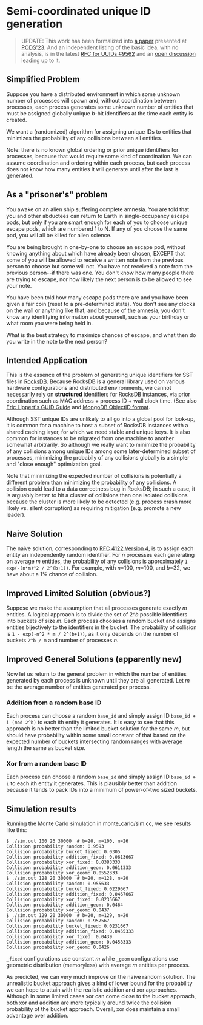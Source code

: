 # Semi-coordinated unique ID generation

> UPDATE: This work has been formalized into [a paper](https://arxiv.org/abs/2304.07109)
> presented at [PODS'23](https://dl.acm.org/doi/10.1145/3584372.3588674). And an
> independent listing of the basic idea, with no analysis, is in the latest
> [RFC for UUIDs #9562](https://www.rfc-editor.org/rfc/rfc9562.html) and an
> [open discussion](https://github.com/uuid6/uuid6-ietf-draft/issues/60) leading up
> to it.

## Simplified Problem

Suppose you have a distributed environment in which some unknown
number of processes will spawn and, without coordination between
processes, each process generates some unknown number of entities that
must be assigned globally unique *b*-bit identifiers at the time each
entity is created.

We want a (randomized) algorithm for assigning unique IDs to entities
that minimizes the probability of any collisions between all entities.

Note: there is no known global ordering or prior unique identifiers
for processes, because that would require some kind of coordination.
We can assume coordination and ordering within each process, but each
process does not know how many entities it will generate until after
the last is generated.

## As a "prisoner's" problem
You awake on an alien ship suffering complete amnesia. You are told that
you and other abductees can return to Earth in single-occupancy escape
pods, but only if you are smart enough for each of you to choose unique
escape pods, which are numbered 1 to N. If any of you choose the same pod,
you will all be killed for alien science.

You are being brought in one-by-one to choose an escape pod, without
knowing anything about which have already been chosen, EXCEPT that
some of you will be allowed to receive a written note from the previous
person to choose but some will not. You have not received a note from
the previous person--if there was one. You don't know how
many people there are trying to escape, nor how likely the next person is
to be allowed to see your note.

You have been told how many escape pods there are and you have been
given a fair coin (reset to a pre-determined state). You don't see any
clocks on the wall or anything like that, and because of the amnesia, you
don't know any identifying information about yourself, such as your
birthday or what room you were being held in.

What is the best strategy to maximize chances of escape, and what then do
you write in the note to the next person?

## Intended Application
This is the essence of the problem of generating unique identifiers
for SST files in
[RocksDB](https://github.com/facebook/rocksdb). Because RocksDB is a
general library used on various hardware configurations and
distributed environments, we cannot necessarily rely on **structured**
identifiers for RocksDB instances, via prior coordination such as MAC
address + process ID + wall clock time. (See also [Eric Lippert's GUID
Guide](https://ericlippert.com/2012/04/24/guid-guide-part-one/) and
[MongoDB ObjectID format](https://github.com/mongodb/specifications/blob/master/source/objectid.rst).

Although SST unique IDs are unlikely to all go into a global pool for
look-up, it is common for a machine to host a subset of RocksDB
instances with a shared caching layer, for which we need stable and
unique keys. It is also common for instances to be migrated from one
machine to another somewhat arbitrarily. So although we really want to
minimize the probability of any collisions among unique IDs among some
later-determined subset of processes, minimizing the probabily of any
collisions globally is a simpler and "close enough" optimization goal.

Note that minimizing the expected number of collisions is potentially
a different problem than minimizing the probability of any
collisions. A collision could lead to a data correctness bug in
RocksDB; in such a case, it is arguably better to hit a cluster of
collisions than one isolated collisions because the cluster is more
likely to be detected (e.g. process crash more likely vs. silent
corruption) as requiring mitigation (e.g. promote a new leader).

## Naive Solution

The naive solution, corresponding to [RFC 4122 Version
4](https://en.wikipedia.org/wiki/Universally_unique_identifier#Version_4_(random)),
is to assign each entity an independently random identifier. For *n*
processes each generating on average *m* entities, the probability of
any collisions is approximately `1 - exp(-(n*m)^2 / 2^(b+1))`. For
example, with *n*=100, *m*=100, and *b*=32, we have about a 1% chance
of collision.

## Improved Limited Solution (obvious?)
Suppose we make the assumption that all processes generate exactly *m*
entities. A logical approach is to divide the set of 2^*b* possible
identifiers into buckets of size *m*. Each process chooses a random
bucket and assigns entities bijectively to the identifiers in the
bucket. The probability of collision is `1 - exp(-n^2 * m / 2^(b+1))`,
as it only depends on the number of buckets `2^b / m` and number of
processes *n*.

## Improved General Solutions (apparently new)
Now let us return to the general problem in which the number of
entities generated by each process is unknown until they are all
generated. Let *m* be the average number of entities generated per
process.

### Addition from a random base ID
Each process can choose a random `base_id` and simply assign ID
`base_id + i (mod 2^b)` to each *i*th entity it generates. It is easy
to see that this approach is no better than the limited bucket
solution for the same *m*, but should have probability within some
small constant of that based on the expected number of buckets
intersecting random ranges with average length the same as bucket
size.

### Xor from a random base ID
Each process can choose a random `base_id` and simply assign ID
`base_id ⊕ i` to each *i*th entity it generates. This is
plausibly better than addition because it tends to pack IDs into a
minimum of power-of-two sized buckets.

## Simulation results

Running the Monte Carlo simulation in monte_carlo/sim.cc, we see
results like this:

```
$ ./sim.out 100 26 30000  # b=20, m=100, n=26
Collision probability random: 0.9593
Collision probability bucket_fixed: 0.0305
Collision probability addition_fixed: 0.0613667
Collision probability xor_fixed: 0.0383333
Collision probability addition_geom: 0.0611333
Collision probability xor_geom: 0.0552333
$ ./sim.out 128 20 30000  # b=20, m=128, n=20
Collision probability random: 0.955633
Collision probability bucket_fixed: 0.0229667
Collision probability addition_fixed: 0.0467667
Collision probability xor_fixed: 0.0235667
Collision probability addition_geom: 0.0464
Collision probability xor_geom: 0.0437
$ ./sim.out 129 20 30000  # b=20, m=129, n=20
Collision probability random: 0.957567
Collision probability bucket_fixed: 0.0231667
Collision probability addition_fixed: 0.0455333
Collision probability xor_fixed: 0.0439
Collision probability addition_geom: 0.0458333
Collision probability xor_geom: 0.0426
```

`_fixed` configurations use constant *m* while `_geom` configurations use
geometric distribution (memoryless) with average *m* entities per process.

As predicted, we can very much improve on the naive random solution. The
unrealistic bucket approach gives a kind of lower bound for the
probability we can hope to attain with the realistic addition and xor
approaches. Although in some limited cases xor can come close to the
bucket approach, both xor and addition are more typically around twice the
collision probability of the bucket approach. Overall, xor does maintain a
small advantage over addition.
